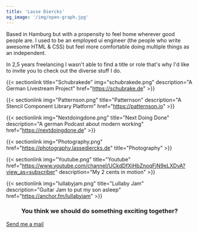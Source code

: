 ```yaml
---
title: 'Lasse Diercks'
og_image: '/img/open-graph.jpg'
---
```


Based in Hamburg but with a propensity to feel home wherever good people are. I used to be an employed ui engineer (the people who write awesome HTML & CSS) but feel more comfortable doing multiple things as an independent.

In 2,5 years freelancing I wasn't able to find a title or role that's why I'd like to invite you to check out the diverse stuff I do.

<div class="ldw-sectiongrid">

{{< sectionlink title="Schubrakede" img="schubrakede.png" description="A German Livestream Project" href="https://schubrake.de" >}}

{{< sectionlink img="Patternson.png" title="Patternson" description="A Stencil Component Library Platform" href="https://patternson.io" >}}

{{< sectionlink img="Nextdoingdone.png" title="Next Doing Done" description="A german Podcast about modern working" href="https://nextdoingdone.de" >}}

{{< sectionlink img="Photography.png" href="https://photography.lassediercks.de" title="Photography" >}}

{{< sectionlink img="Youtube.png" title="Youtube" href="https://www.youtube.com/channel/UCkdDfXiHbZnoqFjN9eLXDvA?view_as=subscriber" description="My 2 cents in motion" >}}

{{< sectionlink img="lullabyjam.png" title="Lullaby Jam" description="Guitar Jam to put my son asleep" href="https://anchor.fm/lullabyjam" >}}

</div>

<div class="footer-content">
<h3 class="ld-headline" style="text-align: center">
You think we should do something exciting together?
</h3>
<a href="mailto:hire@lassediercks.de" style="margin-top: 25px" target="_blank" class="ld-button">Send me a mail</a>

</div>
